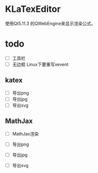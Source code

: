 # KLaTexEditor
使用Qt5.11.3 的QWebEngine来显示渲染公式。



# todo

- [ ] 工具栏
- [ ] 无边框 Linux下要重写xevent

## katex
- [ ] 导出png
- [ ] 导出jpg
- [ ] 导出svg

## MathJax
- [ ] MathJax渲染
- [ ] 导出png
- [ ] 导出jpg
- [ ] 导出svg






